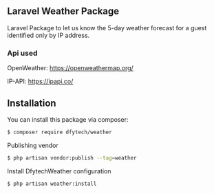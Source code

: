 ## Laravel Weather Package
Laravel Package to let us know the 5-day weather forecast for a guest identified only by IP address.

### Api used

OpenWeather: https://openweathermap.org/  

IP-API: https://ipapi.co/  

## Installation

You can install this package via composer:
```bash
$ composer require dfytech/weather
```

Publishing vendor
```bash
$ php artisan vendor:publish --tag=weather
```

Install DfytechWeather configuration
```bash
$ php artisan weather:install
```


